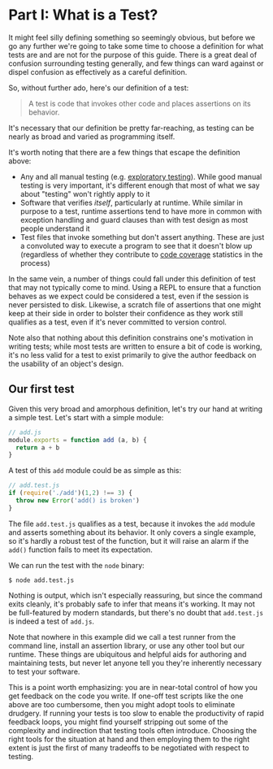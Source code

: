 # Part I: What is a Test?

It might feel silly defining something so seemingly obvious, but before we go
any further we're going to take some time to choose a definition for what tests
are and are not for the purpose of this guide. There is a great deal of
confusion surrounding testing generally, and few things can ward against or
dispel confusion as effectively as a careful definition.

So, without further ado, here's our definition of a test:

> A test is code that invokes other code and places assertions on its behavior.

It's necessary that our definition be pretty far-reaching, as testing can be
nearly as broad and varied as programming itself.

It's worth noting that there are a few things that escape the definition above:

* Any and all manual testing (e.g. [exploratory
  testing](https://en.wikipedia.org/wiki/Exploratory_testing)). While good
  manual testing is very important, it's different enough that most of what we
  say about "testing" won't rightly apply to it
* Software that verifies _itself_, particularly at runtime. While similar in
  purpose to a test, runtime assertions tend to have more in common with
  exception handling and guard clauses than with test design as most people
  understand it
* Test files that invoke something but don't assert anything. These are just a
  convoluted way to execute a program to see that it doesn't blow up (regardless
  of whether they contribute to [code
  coverage](https://en.wikipedia.org/wiki/Code_coverage) statistics in the
  process)

In the same vein, a number of things could fall under this definition of test
that may not typically come to mind. Using a REPL to ensure that a function
behaves as we expect could be considered a test, even if the session is never
persisted to disk. Likewise, a scratch file of assertions that one might keep at
their side in order to bolster their confidence as they work still qualifies as
a test, even if it's never committed to version control.

Note also that nothing about this definition constrains one's motivation in
writing tests; while most tests are written to ensure a bit of code is working,
it's no less valid for a test to exist primarily to give the author feedback on
the usability of an object's design.

## Our first test

Given this very broad and amorphous definition, let's try our hand at writing a
simple test. Let's start with a simple module:

```js
// add.js
module.exports = function add (a, b) {
  return a + b
}
```

A test of this `add` module could be as simple as this:

```js
// add.test.js
if (require('./add')(1,2) !== 3) {
  throw new Error('add() is broken')
}
```

The file `add.test.js` qualifies as a test, because it invokes the `add` module
and asserts something about its behavior. It only covers a single example, so
it's hardly a robust test of the function, but it will raise an
alarm if the `add()` function fails to meet its expectation.

We can run the test with the `node` binary:

```
$ node add.test.js
```

Nothing is output, which isn't especially reassuring, but since the command
exits cleanly, it's probably safe to infer that means it's working. It
may not be full-featured by modern standards, but there's no doubt that
`add.test.js` is indeed a test of `add.js`.

Note that nowhere in this example did we call a test runner from the command
line, install an assertion library, or use any other tool but our runtime.
These things are ubiquitous and helpful aids for authoring and maintaining
tests, but never let anyone tell you they're inherently necessary to test
your software.

This is a point worth emphasizing: you are in near-total control of how you get
feedback on the code you write. If one-off test scripts like the one above are
too cumbersome, then you might adopt tools to eliminate drudgery.
If running your tests is too slow to enable the productivity of rapid feedback
loops, you might find yourself stripping out some of the complexity and
indirection that testing tools often introduce.  Choosing the right tools for
the situation at hand and then employing them to the right extent is just the
first of many tradeoffs to be negotiated with respect to testing.
